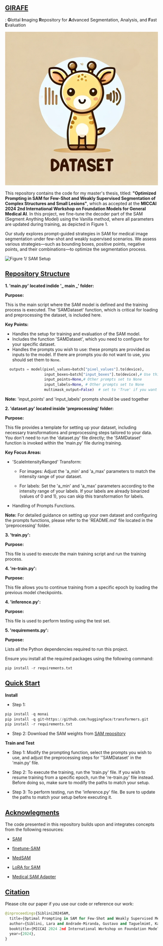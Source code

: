<h2><u> GIRAFE </u></h2>: <strong>G</strong>lottal <strong>I</strong>maging <strong>R</strong>epository for <strong>A</strong>dvanced Segmentation, Analysis, and <strong>F</strong>ast <strong>E</strong>valuation</p>

![](GIRAFE.png)

This repository contains the code for my master's thesis, titled: **"Optimized Prompting in SAM for Few-Shot and Weakly Supervised Segmentation of Complex Structures and Small Lesions"**, which as accepted at the **MICCAI 2024 2nd International Workshop on Foundation Models for General Medical AI**. In this project, we fine-tune the decoder part of the SAM (Segment Anything Model) using the Vanilla method, where all parameters are updated during training, as depicted in Figure 1. 

Our study explores prompt-guided strategies in SAM for medical image segmentation under few-shot and weakly supervised scenarios. We assess various strategies—such as bounding boxes, positive points, negative points, and their combinations—to optimize the segmentation process.

![Figure 1/ SAM Setup](Figure1.png)

<h2><u>Repository Structure</u></h2>

**1. 'main.py' located indide '_ main _' folder:**

   **Purpose:**
  
  This is the main script where the SAM model is defined and the training process is executed. The 'SAMDataset' function, which is critical for loading and preprocessing the dataset, is included here.
   
  **Key Points:**
  
  - Handles the setup for training and evaluation of the SAM model.
  - Includes the function 'SAMDataset', which you need to configure for your specific dataset.
  - Handles the prompts you wish to use: these prompts are provided as inputs to the model. If there are prompts you do not want to use, you should set them to `None`.
    
  ```python
    outputs = model(pixel_values=batch["pixel_values"].to(device),
                    input_boxes=batch["input_boxes"].to(device),# Use this prompt
                    input_points=None,# Other prompts set to None
                    input_labels=None, # Other prompts set to None
                    multimask_output=False)  # set to 'True' if you want multi-mask output
  ``` 
  **Note:** 'input_points' and 'input_labels' prompts should be used together 

**2. 'dataset.py' located inside 'preprocessing' folder:** 

 **Purpose:**

This file provides a template for setting up your dataset, including necessary transformations and preprocessing steps tailored to your data. 
You don't need to run the 'dataset.py' file directly; the 'SAMDataset' function is invoked within the 'main.py' file during training.

**Key Focus Areas:**

- 'ScaleIntensityRanged' Transform:
   - For images: Adjust the 'a_min' and 'a_max' parameters to match the intensity range of your dataset.
     
   - For labels: Set the 'a_min' and 'a_max' parameters according to the intensity range of your labels.
     If your labels are already binarized (values of 0 and 1), you can skip this transformation for labels.
    
-  Handling of Prompts Functions.

**Note:** For detailed guidance on setting up your own dataset and configuring the prompts functions, please refer to the 'README.md' file located in the 'preprocessing' folder.

**3. 'train.py':** 

 **Purpose:**
 
This file is used to execute the main training script and run the training process.

**4. 're-train.py':** 

 **Purpose:**

This file allows you to continue training from a specific epoch by loading the previous model checkpoints.

**4. 'inference.py':** 

 **Purpose:**

 This file is used to perform testing using the test set.
 
**5. 'requirements.py':** 

 **Purpose:**

Lists all the Python dependencies required to run this project.

Ensure you install all the required packages using the following command:

```python
pip install -r requirements.txt
```

<h2><u>Quick Start</u></h2>

**Install**

- Step 1:

```python
pip install -q monai
pip install -q git+https://github.com/huggingface/transformers.git
pip install -r requirements.txt
```

- Step 2: Download the SAM weights from [SAM repository](https://github.com/facebookresearch/segment-anything#model-checkpoints)

**Train and Test**

- Step 1: Modify the prompting function, select the prompts you wish to use, and adjust the preprocessing steps for ''SAMDataset' in the 'main.py' file.

- Step 2: To execute the training, run the 'train.py' file. If you wish to resume training from a specific epoch, run the 're-train.py' file instead.
  Before doing so, make sure to modify the paths to match your setup.
  
- Step 3: To perform testing, run the 'inference.py' file. Be sure to update the paths to match your setup before executing it.

<h2><u>Acknowlegments</u></h2>
The code presented in this repository builds upon and integrates concepts from the following resources:

- [SAM](https://github.com/facebookresearch/segment-anything)

- [finetune-SAM](https://github.com/mazurowski-lab/finetune-SAM?tab=readme-ov-file)
  
- [MedSAM](https://github.com/bowang-lab/MedSAM)
  
- [LoRA for SAM](https://github.com/JamesQFreeman/Sam_LoRA)
  
- [Medical SAM Adapter](https://github.com/MedicineToken/Medical-SAM-Adapter)

<h2><u>Citation</u></h2>
Please cite our paper if you use our code or reference our work:

```python
@inproceedings{Siblini2024SAM,
  title={Optimal Prompting in SAM for Few-Shot and Weakly Supervised Medical Image Segmentation},
  author={Siblini, Lara and Andrade-Miranda, Gustavo and Taguelmimt, Kamilia and Visvkis, Dimitris and Bert, Julien},
  booktitle={MICCAI 2024 2nd International Workshop on Foundation Models for General Medical AI. Accepted on July 15},
  year={2024},
}
```
